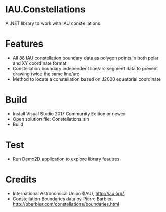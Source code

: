# IAU.Constellations
A .NET library to work with IAU constellations

Features
========
- All 88 IAU constellation boundary data as polygon points in both polar and XY coordinate format
- Constellation boundary independent line/arc segment data to prevent drawing twice the same line/arc
- Method to locate a constellation based on J2000 equatorial coordinate 

Build
=====
- Install Visual Studio 2017 Community Edition or newer
- Open solution file: Constellations.sln
- Build

Test
====
- Run Demo2D application to explore library feautres

Credits
=======
- International Astronomical Union (IAU),
http://iau.org/
- Constellation Boundaries data by Pierre Barbier,
http://pbarbier.com/constellations/boundaries.html
